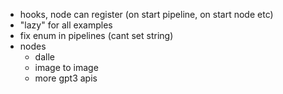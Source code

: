 - hooks, node can register (on start pipeline, on start node etc)
- "lazy" for all examples
- fix enum in pipelines (cant set string)
- nodes
  - dalle
  - image to image
  - more gpt3 apis

